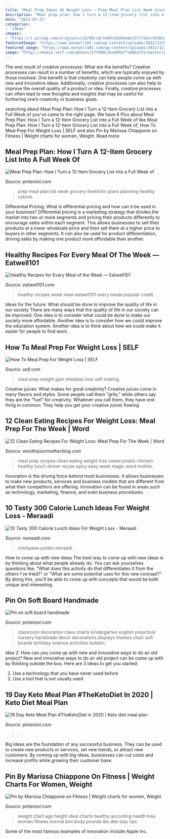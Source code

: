 ```yaml
---
title: "Meal Prep Ideas Uk Weight Loss ~ Prep Meal Plan List Week Grocery Thekitchn Plans Planning Healthy Calorie"
description: "Meal prep plan: how i turn a 12-item grocery list into a full week of"
date: "2023-07-31"
categories:
- "ideas"
images:
- "https://i.pinimg.com/originals/14/69/c0/1469c01b6be8e72377adcc92981e75c9.jpg"
featuredImage: "https://www.eatwell101.com/wp-content/uploads/2012/12/healthy-meals-for-the-week.jpg"
featured_image: "https://www.eatwell101.com/wp-content/uploads/2012/12/healthy-meals-for-the-week.jpg"
image: "https://media.self.com/photos/57fd09c2ea999af71886a722/master/pass/meal-prep-mistakes.jpg?mbid=social_retweet"
---
```



The end result of creative processes: What are the benefits?
Creative processes can result in a number of benefits, which are typically enjoyed by those involved. One benefit is that creativity can help people come up with new and innovative ideas. Additionally, creative processes can also help to improve the overall quality of a product or idea. Finally, creative processes can often lead to new thoughts and insights that may be useful for furthering one’s creativity or business goals.

	

		
searching about Meal Prep Plan: How I Turn a 12-Item Grocery List into a Full Week of you've came to the right page. We have 8 Pics about Meal Prep Plan: How I Turn a 12-Item Grocery List into a Full Week of like Meal Prep Plan: How I Turn a 12-Item Grocery List into a Full Week of, How To Meal Prep For Weight Loss | SELF and also Pin by Marissa Chiappone on Fitness | Weight charts for women, Weight. Read more:
		
    
## Meal Prep Plan: How I Turn A 12-Item Grocery List Into A Full Week Of

<img loading=lazy src="https://i.pinimg.com/originals/89/79/bf/8979bfe611512c5bf278c1b37cd78552.jpg" onerror="this.onerror=null;this.src='https://tse3.mm.bing.net/th?id=OIP.zW94nGKBx-qN8Cft52DFUQHaPZ&amp;pid=15.1';" alt="Meal Prep Plan: How I Turn a 12-Item Grocery List into a Full Week of">

_Source: pinterest.com_

>prep meal plan list week grocery thekitchn plans planning healthy calorie. 

	

Differential Pricing: What is differential pricing and how can it be used in your business?
Differential pricing is a marketing strategy that divides the market into two or more segments and pricing their products differently to encourage sales within each segment. This allows businesses to sell their products at a lower wholesale price and then sell them at a higher price to buyers in other segments. It can also be used for product differentiation, driving sales by making one product more affordable than another.

    
## Healthy Recipes For Every Meal Of The Week — Eatwell101

<img loading=lazy src="https://www.eatwell101.com/wp-content/uploads/2012/12/healthy-meals-for-the-week.jpg" onerror="this.onerror=null;this.src='https://tse2.mm.bing.net/th?id=OIP.OdsXLEAhushOxOEVUdNwqwHaHa&amp;pid=15.1';" alt="Healthy Recipes for Every Meal of the Week — Eatwell101">

_Source: eatwell101.com_

>healthy recipes week meal eatwell101 every meals popular credit. 

	

Ideas for the future: What should be done to improve the quality of life in our society
There are many ways that the quality of life in our society can be improved. One idea is to consider what could be done to make our society more affordable. Another idea is to consider how we could improve the education system. Another idea is to think about how we could make it easier for people to find work.

    
## How To Meal Prep For Weight Loss | SELF

<img loading=lazy src="https://media.self.com/photos/57fd09c2ea999af71886a722/master/pass/meal-prep-mistakes.jpg?mbid=social_retweet" onerror="this.onerror=null;this.src='https://tse3.mm.bing.net/th?id=OIP.Z_3doTW4WR0efIyGz2ThMwHaFf&amp;pid=15.1';" alt="How To Meal Prep For Weight Loss | SELF">

_Source: self.com_

>meal prep weight gain mistakes loss self making. 

	

Creative juices: What makes for great creativity?
Creative juices come in many flavors and styles. Some people call them "grits," while others say they are the "fuel" for creativity. Whatever you call them, they have one thing in common: They help you get your creative juices flowing.

    
## 12 Clean Eating Recipes For Weight Loss: Meal Prep For The Week | Word

<img loading=lazy src="https://wordtoyourmotherblog.com/wp-content/uploads/2018/04/Spicy-Chicken-Sweet-Potato-Meal-Prep-Magic.png" onerror="this.onerror=null;this.src='https://tse2.mm.bing.net/th?id=OIP.RMPn0r8u91WmcA6CR2zp2gHaLH&amp;pid=15.1';" alt="12 Clean Eating Recipes For Weight Loss: Meal Prep For The Week | Word">

_Source: wordtoyourmotherblog.com_

>meal prep recipes clean eating weight loss sweet potato chicken healthy lunch dinner recipe spicy easy week magic word mother. 

	

Innovation is the driving force behind most businesses. It allows businesses to make new products, services and business models that are different from what their competitors are offering. Innovation can be found in areas such as technology, marketing, finance, and even business procedures.

    
## 10 Tasty 300 Calorie Lunch Ideas For Weight Loss - Meraadi

<img loading=lazy src="https://meraadi.com/wp-content/uploads/2017/12/vegan_bowl_chickpeas-773x1030.jpg" onerror="this.onerror=null;this.src='https://tse4.mm.bing.net/th?id=OIP.hV16Gm0018VzKcpk_IoBAwHaJ3&amp;pid=15.1';" alt="10 Tasty 300 Calorie Lunch Ideas For Weight Loss - Meraadi">

_Source: meraadi.com_

>chickpeas potato meraadi. 

	

How to come up with new ideas
The best way to come up with new ideas is by thinking about what people already do. You can ask yourselves questions like, "What does this activity do that differentiates it from the others I've tried?" or "What are some potential uses for this new concept?" By doing this, you'll be able to come up with concepts that would be both unique and interesting.

    
## Pin On Soft Board Handmade

<img loading=lazy src="https://i.pinimg.com/736x/77/85/a4/7785a40079987fb68b4ff79ba193f96b.jpg" onerror="this.onerror=null;this.src='https://tse2.mm.bing.net/th?id=OIP.J1vDI1o3h0Vc0zxpO9kUQQHaNd&amp;pid=15.1';" alt="Pin on soft board handmade">

_Source: pinterest.com_

>classroom decoration class charts kindergarten english preschool nursery handmade decor decorations displays themes chart soft boards birthday science activities bulletin. 

	

Idea 2: How can you come up with new and innovative ways to do an old project?
New and innovative ways to do an old project can be come up with by thinking outside the box. Here are 3 ideas to get you started: 
1. Use a technology that you have never used before 
2. Use a tool that is not usually used 

    
## 19 Day Keto Meal Plan #TheKetoDiet In 2020 | Keto Diet Meal Plan

<img loading=lazy src="https://i.pinimg.com/736x/02/77/37/027737c0b66b54a02ee128a075f3f9ef.jpg" onerror="this.onerror=null;this.src='https://tse3.mm.bing.net/th?id=OIP.uHo0W0MaR5hmK6wlQO9txgHaLH&amp;pid=15.1';" alt="19 Day Keto Meal Plan #TheKetoDiet in 2020 | Keto diet meal plan">

_Source: pinterest.com_

>. 

	

Big ideas are the foundation of any successful business. They can be used to create new products or services, set new trends, or attract new customers. By coming up with big ideas, businesses can cut costs and increase profits while growing their customer base.

    
## Pin By Marissa Chiappone On Fitness | Weight Charts For Women, Weight

<img loading=lazy src="https://i.pinimg.com/originals/14/69/c0/1469c01b6be8e72377adcc92981e75c9.jpg" onerror="this.onerror=null;this.src='https://tse4.mm.bing.net/th?id=OIP.JW2dZhO0X0lE5_xDjiSPSQHaLZ&amp;pid=15.1';" alt="Pin by Marissa Chiappone on Fitness | Weight charts for women, Weight">

_Source: pinterest.com_

>weight chart age height ideal charts healthy according health loss woman fitness normal bmi body pounds lbs diet stay tips. 

	

Some of the most famous examples of innovation include Apple Inc.

